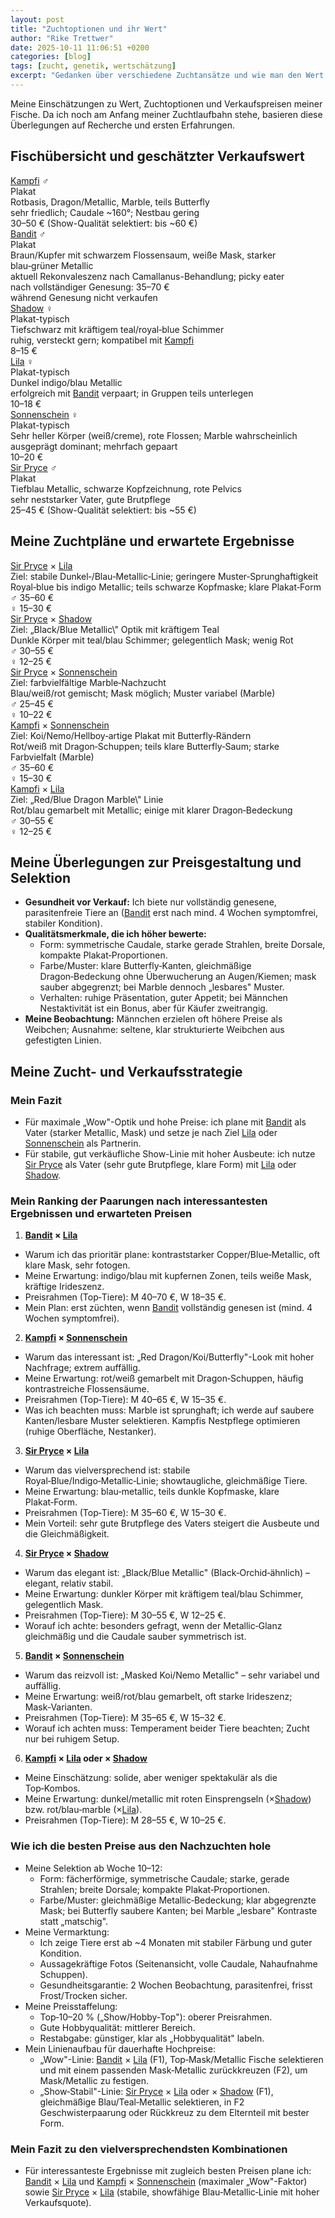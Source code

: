 ```yaml
---
layout: post
title: "Zuchtoptionen und ihr Wert"
author: "Rike Trettwer"
date: 2025-10-11 11:06:51 +0200
categories: [blog]
tags: [zucht, genetik, wertschätzung]
excerpt: "Gedanken über verschiedene Zuchtansätze und wie man den Wert von Betta-Fischen betrachtet."
---
```








Meine Einschätzungen zu Wert, Zuchtoptionen und Verkaufspreisen meiner Fische. Da ich noch am Anfang meiner Zuchtlaufbahn stehe, basieren diese Überlegungen auf Recherche und ersten Erfahrungen.

## Fischübersicht und geschätzter Verkaufswert
<div class="card-grid fish-cards">
  <div class="fish-card">
    <div class="fish-card-title"><a href="/fish/2025/09/30/fish_kampfi">Kampfi</a> <span class="fish-gender">♂</span></div>
    <div class="fish-card-variant">Plakat</div>
    <div class="fish-card-color">Rotbasis, Dragon/Metallic, Marble, teils Butterfly</div>
    <div class="fish-card-status">sehr friedlich; Caudale ~160°; Nestbau gering</div>
    <div class="fish-card-price">30–50 € <span class="fish-card-price-detail">(Show-Qualität selektiert: bis ~60 €)</span></div>
  </div>
  <div class="fish-card">
    <div class="fish-card-title"><a href="/fish/2025/09/29/fish_bandit">Bandit</a> <span class="fish-gender">♂</span></div>
    <div class="fish-card-variant">Plakat</div>
    <div class="fish-card-color">Braun/Kupfer mit schwarzem Flossensaum, weiße Mask, starker blau‑grüner Metallic</div>
    <div class="fish-card-status">aktuell Rekonvaleszenz nach Camallanus-Behandlung; picky eater</div>
    <div class="fish-card-price">nach vollständiger Genesung: 35–70 €<br><span class="fish-card-price-detail">während Genesung nicht verkaufen</span></div>
  </div>
  <div class="fish-card">
    <div class="fish-card-title"><a href="/fish/2025/09/26/fish_shadow">Shadow</a> <span class="fish-gender">♀</span></div>
    <div class="fish-card-variant">Plakat-typisch</div>
    <div class="fish-card-color">Tiefschwarz mit kräftigem teal/royal‑blue Schimmer</div>
    <div class="fish-card-status">ruhig, versteckt gern; kompatibel mit <a href="/fish/2025/09/30/fish_kampfi">Kampfi</a></div>
    <div class="fish-card-price">8–15 €</div>
  </div>
  <div class="fish-card">
    <div class="fish-card-title"><a href="/fish/2025/09/27/fish_lila">Lila</a> <span class="fish-gender">♀</span></div>
    <div class="fish-card-variant">Plakat-typisch</div>
    <div class="fish-card-color">Dunkel indigo/blau Metallic</div>
    <div class="fish-card-status">erfolgreich mit <a href="/fish/2025/09/29/fish_bandit">Bandit</a> verpaart; in Gruppen teils unterlegen</div>
    <div class="fish-card-price">10–18 €</div>
  </div>
  <div class="fish-card">
    <div class="fish-card-title"><a href="/fish/2025/09/25/fish_sonnenschein">Sonnenschein</a> <span class="fish-gender">♀</span></div>
    <div class="fish-card-variant">Plakat-typisch</div>
    <div class="fish-card-color">Sehr heller Körper (weiß/creme), rote Flossen; Marble wahrscheinlich</div>
    <div class="fish-card-status">ausgeprägt dominant; mehrfach gepaart</div>
    <div class="fish-card-price">10–20 €</div>
  </div>
  <div class="fish-card">
    <div class="fish-card-title"><a href="/fish/2025/09/28/fish_sir_pryce">Sir Pryce</a> <span class="fish-gender">♂</span></div>
    <div class="fish-card-variant">Plakat</div>
    <div class="fish-card-color">Tiefblau Metallic, schwarze Kopfzeichnung, rote Pelvics</div>
    <div class="fish-card-status">sehr neststarker Vater, gute Brutpflege</div>
    <div class="fish-card-price">25–45 € <span class="fish-card-price-detail">(Show-Qualität selektiert: bis ~55 €)</span></div>
  </div>
</div>


## Meine Zuchtpläne und erwartete Ergebnisse
<div class="card-grid breeding-cards">
  <div class="breeding-card">
    <div class="breeding-card-title"><a href="/fish/2025/09/28/fish_sir_pryce">Sir Pryce</a> × <a href="/fish/2025/09/27/fish_lila">Lila</a></div>
    <div class="breeding-card-goal">Ziel: stabile Dunkel‑/Blau‑Metallic‑Linie; geringere Muster‑Sprunghaftigkeit</div>
    <div class="breeding-card-phenotype">Royal‑blue bis indigo Metallic; teils schwarze Kopfmaske; klare Plakat‑Form</div>
    <div class="breeding-card-price">♂ 35–60 €<br>♀ 15–30 €</div>
  </div>
  <div class="breeding-card">
    <div class="breeding-card-title"><a href="/fish/2025/09/28/fish_sir_pryce">Sir Pryce</a> × <a href="/fish/2025/09/26/fish_shadow">Shadow</a></div>
    <div class="breeding-card-goal">Ziel: „Black/Blue Metallic\" Optik mit kräftigem Teal</div>
    <div class="breeding-card-phenotype">Dunkle Körper mit teal/blau Schimmer; gelegentlich Mask; wenig Rot</div>
    <div class="breeding-card-price">♂ 30–55 €<br>♀ 12–25 €</div>
  </div>
  <div class="breeding-card">
    <div class="breeding-card-title"><a href="/fish/2025/09/28/fish_sir_pryce">Sir Pryce</a> × <a href="/fish/2025/09/25/fish_sonnenschein">Sonnenschein</a></div>
    <div class="breeding-card-goal">Ziel: farbvielfältige Marble‑Nachzucht</div>
    <div class="breeding-card-phenotype">Blau/weiß/rot gemischt; Mask möglich; Muster variabel (Marble)</div>
    <div class="breeding-card-price">♂ 25–45 €<br>♀ 10–22 €</div>
  </div>
  <div class="breeding-card">
    <div class="breeding-card-title"><a href="/fish/2025/09/30/fish_kampfi">Kampfi</a> × <a href="/fish/2025/09/25/fish_sonnenschein">Sonnenschein</a></div>
    <div class="breeding-card-goal">Ziel: Koi/Nemo/Hellboy‑artige Plakat mit Butterfly‑Rändern</div>
    <div class="breeding-card-phenotype">Rot/weiß mit Dragon‑Schuppen; teils klare Butterfly‑Saum; starke Farbvielfalt (Marble)</div>
    <div class="breeding-card-price">♂ 35–60 €<br>♀ 15–30 €</div>
  </div>
  <div class="breeding-card">
    <div class="breeding-card-title"><a href="/fish/2025/09/30/fish_kampfi">Kampfi</a> × <a href="/fish/2025/09/27/fish_lila">Lila</a></div>
    <div class="breeding-card-goal">Ziel: „Red/Blue Dragon Marble\" Linie</div>
    <div class="breeding-card-phenotype">Rot/blau gemarbelt mit Metallic; einige mit klarer Dragon‑Bedeckung</div>
    <div class="breeding-card-price">♂ 30–55 €<br>♀ 12–25 €</div>
  </div>
</div>


## Meine Überlegungen zur Preisgestaltung und Selektion

- **Gesundheit vor Verkauf:** Ich biete nur vollständig genesene, parasitenfreie Tiere an ([Bandit](/fish/2025/09/29/fish_bandit) erst nach mind. 4 Wochen symptomfrei, stabiler Kondition).
- **Qualitätsmerkmale, die ich höher bewerte:**
  - Form: symmetrische Caudale, starke gerade Strahlen, breite Dorsale, kompakte Plakat‑Proportionen.
  - Farbe/Muster: klare Butterfly‑Kanten, gleichmäßige Dragon‑Bedeckung ohne Überwucherung an Augen/Kiemen; mask sauber abgegrenzt; bei Marble dennoch „lesbares" Muster.
  - Verhalten: ruhige Präsentation, guter Appetit; bei Männchen Nestaktivität ist ein Bonus, aber für Käufer zweitrangig.
- **Meine Beobachtung:** Männchen erzielen oft höhere Preise als Weibchen; Ausnahme: seltene, klar strukturierte Weibchen aus gefestigten Linien.

## Meine Zucht- und Verkaufsstrategie

### Mein Fazit
- Für maximale „Wow"-Optik und hohe Preise: ich plane mit [Bandit](/fish/2025/09/29/fish_bandit) als Vater (starker Metallic, Mask) und setze je nach Ziel [Lila](/fish/2025/09/27/fish_lila) oder [Sonnenschein](/fish/2025/09/25/fish_sonnenschein) als Partnerin.
- Für stabile, gut verkäufliche Show-Linie mit hoher Ausbeute: ich nutze [Sir Pryce](/fish/2025/09/28/fish_sir_pryce) als Vater (sehr gute Brutpflege, klare Form) mit [Lila](/fish/2025/09/27/fish_lila) oder [Shadow](/fish/2025/09/26/fish_shadow).

### Mein Ranking der Paarungen nach interessantesten Ergebnissen und erwarteten Preisen

1) **[Bandit](/fish/2025/09/29/fish_bandit) × [Lila](/fish/2025/09/27/fish_lila)**
- Warum ich das prioritär plane: kontraststarker Copper/Blue‑Metallic, oft klare Mask, sehr fotogen.
- Meine Erwartung: indigo/blau mit kupfernen Zonen, teils weiße Mask, kräftige Irideszenz.
- Preisrahmen (Top‑Tiere): M 40–70 €, W 18–35 €.
- Mein Plan: erst züchten, wenn [Bandit](/fish/2025/09/29/fish_bandit) vollständig genesen ist (mind. 4 Wochen symptomfrei).

2) **[Kampfi](/fish/2025/09/30/fish_kampfi) × [Sonnenschein](/fish/2025/09/25/fish_sonnenschein)**
- Warum das interessant ist: „Red Dragon/Koi/Butterfly"-Look mit hoher Nachfrage; extrem auffällig.
- Meine Erwartung: rot/weiß gemarbelt mit Dragon‑Schuppen, häufig kontrastreiche Flossensäume.
- Preisrahmen (Top‑Tiere): M 40–65 €, W 15–35 €.
- Was ich beachten muss: Marble ist sprunghaft; ich werde auf saubere Kanten/lesbare Muster selektieren. Kampfis Nestpflege optimieren (ruhige Oberfläche, Nestanker).

3) **[Sir Pryce](/fish/2025/09/28/fish_sir_pryce) × [Lila](/fish/2025/09/27/fish_lila)**
- Warum das vielversprechend ist: stabile Royal‑Blue/Indigo‑Metallic‑Linie; showtaugliche, gleichmäßige Tiere.
- Meine Erwartung: blau‑metallic, teils dunkle Kopfmaske, klare Plakat‑Form.
- Preisrahmen (Top‑Tiere): M 35–60 €, W 15–30 €.
- Mein Vorteil: sehr gute Brutpflege des Vaters steigert die Ausbeute und die Gleichmäßigkeit.

4) **[Sir Pryce](/fish/2025/09/28/fish_sir_pryce) × [Shadow](/fish/2025/09/26/fish_shadow)**
- Warum das elegant ist: „Black/Blue Metallic" (Black‑Orchid‑ähnlich) – elegant, relativ stabil.
- Meine Erwartung: dunkler Körper mit kräftigem teal/blau Schimmer, gelegentlich Mask.
- Preisrahmen (Top‑Tiere): M 30–55 €, W 12–25 €.
- Worauf ich achte: besonders gefragt, wenn der Metallic‑Glanz gleichmäßig und die Caudale sauber symmetrisch ist.

5) **[Bandit](/fish/2025/09/29/fish_bandit) × [Sonnenschein](/fish/2025/09/25/fish_sonnenschein)**
- Warum das reizvoll ist: „Masked Koi/Nemo Metallic" – sehr variabel und auffällig.
- Meine Erwartung: weiß/rot/blau gemarbelt, oft starke Irideszenz; Mask‑Varianten.
- Preisrahmen (Top‑Tiere): M 35–65 €, W 15–32 €.
- Worauf ich achten muss: Temperament beider Tiere beachten; Zucht nur bei ruhigem Setup.

6) **[Kampfi](/fish/2025/09/30/fish_kampfi) × [Lila](/fish/2025/09/27/fish_lila) oder × [Shadow](/fish/2025/09/26/fish_shadow)**
- Meine Einschätzung: solide, aber weniger spektakulär als die Top‑Kombos.
- Meine Erwartung: dunkel/metallic mit roten Einsprengseln (×[Shadow](/fish/2025/09/26/fish_shadow)) bzw. rot/blau‑marble (×[Lila](/fish/2025/09/27/fish_lila)).
- Preisrahmen (Top‑Tiere): M 28–55 €, W 10–25 €.

### Wie ich die besten Preise aus den Nachzuchten hole
- Meine Selektion ab Woche 10–12:
  - Form: fächerförmige, symmetrische Caudale; starke, gerade Strahlen; breite Dorsale; kompakte Plakat‑Proportionen.
  - Farbe/Muster: gleichmäßige Metallic‑Bedeckung; klar abgegrenzte Mask; bei Butterfly saubere Kanten; bei Marble „lesbare" Kontraste statt „matschig".
- Meine Vermarktung:
  - Ich zeige Tiere erst ab ~4 Monaten mit stabiler Färbung und guter Kondition.
  - Aussagekräftige Fotos (Seitenansicht, volle Caudale, Nahaufnahme Schuppen).
  - Gesundheitsgarantie: 2 Wochen Beobachtung, parasitenfrei, frisst Frost/Trocken sicher.
- Meine Preisstaffelung:
  - Top‑10–20 % („Show/Hobby‑Top"): oberer Preisrahmen.
  - Gute Hobbyqualität: mittlerer Bereich.
  - Restabgabe: günstiger, klar als „Hobbyqualität" labeln.
- Mein Linienaufbau für dauerhafte Hochpreise:
  - „Wow"-Linie: [Bandit](/fish/2025/09/29/fish_bandit) × [Lila](/fish/2025/09/27/fish_lila) (F1), Top‑Mask/Metallic Fische selektieren und mit einem passenden Mask‑Metallic zurückkreuzen (F2), um Mask/Metallic zu festigen.
  - „Show‑Stabil"-Linie: [Sir Pryce](/fish/2025/09/28/fish_sir_pryce) × [Lila](/fish/2025/09/27/fish_lila) oder × [Shadow](/fish/2025/09/26/fish_shadow) (F1), gleichmäßige Blau/Teal‑Metallic selektieren, in F2 Geschwisterpaarung oder Rückkreuz zu dem Elternteil mit bester Form.

### Mein Fazit zu den vielversprechendsten Kombinationen
- Für interessanteste Ergebnisse mit zugleich besten Preisen plane ich: [Bandit](/fish/2025/09/29/fish_bandit) × [Lila](/fish/2025/09/27/fish_lila) und [Kampfi](/fish/2025/09/30/fish_kampfi) × [Sonnenschein](/fish/2025/09/25/fish_sonnenschein) (maximaler „Wow"-Faktor) sowie [Sir Pryce](/fish/2025/09/28/fish_sir_pryce) × [Lila](/fish/2025/09/27/fish_lila) (stabile, showfähige Blau‑Metallic‑Linie mit hoher Verkaufsquote).
